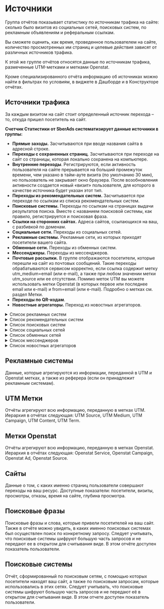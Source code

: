 # Источники

Группа отчётов показывает статистику по источникам трафика на сайте: сколько было визитов из социальных сетей, поисковых систем, по рекламным объявлениям и реферальным ссылкам.

Вы сможете оценить, как время, проведенное пользователем на сайте, количество просмотренных им страниц и целевые действия зависят от различных источников трафика.

К этой же группе отчётов относятся данные по источникам трафика, размеченные UTM-метками и метками Openstat.

Кроме специализированного отчёта информацию об источниках можно найти в фильтрах по условиям, в виджете в Дашборде и в Конструкторе отчётах.

## Источники трафика

За каждым визитом на сайт стоит определенный источник перехода – то, откуда пришел посетитель на сайт.

**Счетчик Статистики от SberAds систематизирует данные источники в группы:**

* **Прямые заходы.** Засчитываются при вводе названия сайта в адресной строке.
* **Переходы с сохраненных страниц**. Засчитываются при переходе на сайт со страницы, которая локально сохранена на компьютере.
* **Внутренние переходы**. Регистрируются, если активность пользователя на сайте прерывается на больший промежуток времени, чем указано в тайм-ауте визита (по умолчанию 30 мин), но пользователь не закрывает окно браузера. После возобновления активности создается новый «визит» пользователя, для которого в качестве источника будет указан этот тип.
* **Переходы из рекомендательных систем.** Засчитывается при переходе по ссылкам из списка рекомендательных систем.
* **Поисковые системы.** Переходы по ссылкам на страницах выдачи результатов поиска. Вместе с названием поисковой системы, как правило, регистрируется и поисковая фраза.
* **Ссылки на сторонних сайтах.** Адреса сайтов, ссылающихся на ваш, с разбивкой по доменам.
* **Социальные сети.** Переходы из социальных сетей.
* **Рекламные системы.** Рекламные сети, из которых приходят посетители вашего сайта.
* **Обменные сети.** Переходы из обменных систем.
* **Мессенджеры.** Переходы из мессенджеров.
* **Почтовые рассылки.** В группе отображаются посетители, которые перешли на сайт из почтовых сообщений. Такие переходы обрабатываются сервисом корректно, если ссылка содержит метку utm\_medium=email (или e-mail), а также при любом значении метки utm\_source или ее отсутствии. Помимо меток UTM вы можете использовать метки Openstat (в которых первое или последнее email или e-mail) и from=email (или e-mail). Подробно о метках см. раздел Метки.
* **Переходы по QR-кодам**.
* **Новостные агрегаторы.** Переход из новостных агрегаторов.

<details>

<summary>Список рекламных систем</summary>

Adfox;

Admitad;

AdNews;

ADNous;

AdRiver;

Advmaker;

Апорт;

Avito Промо;

Avito Контекст;

AWAPS;

Begun;

Bing Ads;

B2BContext;

Criteo;

DirectAdvert;

DriveNetwork;

Facebook\*;

Giraff.io;

Google;

Instagram\*;

Каванга;

Ladycenter;

ЛинкРу;

Magna Context;

МаркетГид;

Medialand;

Google Merchant;

Мой Мир;

NNN;

Одноклассники;

Price;

PRRE;

RTB House;

Target (myTarget);

Sberads;

Taboola;

TikTok;

Товары Mail.ru;

RORER;

tTarget;

Украинская Баннерная Сеть;

Videonow;

ВКонтакте;

Whisla;

Яндекс;

YouTube;

Рамблер;

Сбер;

Soloway;

MediaSniper;

Банки.ру;

Digital Alliance;

Avito;

2ГИС;

Билайн;

Gismeteo;

MRG;

РБК;

Другая система.

\*Запрещен на территории Российской Федерации.

</details>

<details>

<summary>Список рекомендательных систем</summary>

Яндекс Дзен;

Рамблер;

МирТесен;

Flipboard;

Google Discover;

Opera Personal News;

Pulse;

Sony;

Toutiao.

</details>

<details>

<summary>Список поисковых систем</summary>

Google;

Google Mobile App;

Google CSE;

Яндекс;

Mail;

Bing;

Рамблер;

Alhea;

All;

Ask;

Baidu;

Biglobe;

Coc Coc;

Daum;

DuckDuckGo;

Ecosia;

Exalead;

GMX Search Engine;

HotBot;

I.ua;

KAZ.KZ;

Kvasir;

Lycos;

Meta;

Metabot;

Najdi;

NAVER;

Nigma;

Tut;

SAPO;

1&1 Search Engine;

Seznam;

Seznam.cz;

so.360;

sogou.com;

Startpagina;

wp.pl;

Yahoo;

Zapmeta;

Спутник.

</details>

<details>

<summary>Список социальных сетей</summary>

Facebook\*;

Вконтакте;

Twitter;

Одноклассники;

LiveJournal;

Google+;

Мой Мир;

LinkedIn;

Instagram\*;

Delicious;

Tumblr;

Pinterest;

Reddit;

StumbleUpon;

Другая социальная сеть.

\*Запрещен на территории Российской Федерации.

</details>

<details>

<summary>Список обменных сетей</summary>

СМИ24;

СМИ2;

Infox;

Pulse (Mail.ru);

Howto News;

Лента;

РИА Новости;

Другие системы.

</details>

<details>

<summary>Список мессенджеров</summary>

Skype;

Telegram;

Viber;

WeChat;

WhatsApp;

Другой мессенджер.

</details>

<details>

<summary>Список новостных агрегаторов</summary>

Mail;

Google;

Яндекс.

</details>

## Рекламные системы

Данные, которые агрегируются из информации, переданной в UTM и Openstat метках, а также из реферера (если он принадлежит рекламным системам).

## **UTM Метки**

Отчёты агрегируют всю информацию, переданную в метках UTM. Иерархия в отчётах следующая: UTM Source, UTM Medium, UTM Campaign, UTM Content, UTM Term.

## Метки Openstat

Отчёты агрегируют всю информацию, переданную в метках Openstat. Иерархия в отчётах следующая: Openstat Service, Openstat Campaign, Openstat Ad, Openstat Source.

## Сайты

Данные о том, с каких именно страниц пользователи совершают переходы на ваш ресурс. Доступные показатели: посетители, визиты, просмотры, отказы, время на сайте, глубина просмотра.

## Поисковые фразы

Поисковые фразы и слова, которые привели посетителей на ваш сайт. Также в отчёте можно увидеть, в каких именно поисковых системах был осуществлен поиск по конкретному запросу. Следует учитывать, что поисковые системы шифруют большую часть запросов и не передают ее в открытом для считывания виде. В этом отчёте доступен показатель пользователи.

## Поисковые системы

Отчёт, сформированный по поисковым сетям, с помощью которых посетители находят ваш сайт, а также по поисковым запросам, которые использовались в этих сетях. Следует учитывать, что поисковые системы шифруют большую часть запросов и не передают её в открытом для считывания виде. В этом отчете доступен показатель пользователи.
